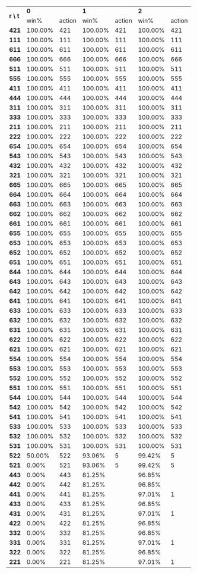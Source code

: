 <table>
	<tr>
		<td rowspan="2"><b>r \ t </td>
		<td colspan="2"><b>0</td>
		<td colspan="2"><b>1</td>
		<td colspan="2"><b>2</td>
	</tr>
	<tr>
		<td>win%</td>
		<td>action</td>
		<td>win%</td>
		<td>action</td>
		<td>win%</td>
		<td>action</td>
	</tr>
	</tr>
		<td><b>421</td>
		<td>100.00%</td>
		<td>421</td>
		<td>100.00%</td>
		<td>421</td>
		<td>100.00%</td>
		<td>421</td>
	</tr>
	</tr>
		<td><b>111</td>
		<td>100.00%</td>
		<td>111</td>
		<td>100.00%</td>
		<td>111</td>
		<td>100.00%</td>
		<td>111</td>
	</tr>
	</tr>
		<td><b>611</td>
		<td>100.00%</td>
		<td>611</td>
		<td>100.00%</td>
		<td>611</td>
		<td>100.00%</td>
		<td>611</td>
	</tr>
	</tr>
		<td><b>666</td>
		<td>100.00%</td>
		<td>666</td>
		<td>100.00%</td>
		<td>666</td>
		<td>100.00%</td>
		<td>666</td>
	</tr>
	</tr>
		<td><b>511</td>
		<td>100.00%</td>
		<td>511</td>
		<td>100.00%</td>
		<td>511</td>
		<td>100.00%</td>
		<td>511</td>
	</tr>
	</tr>
		<td><b>555</td>
		<td>100.00%</td>
		<td>555</td>
		<td>100.00%</td>
		<td>555</td>
		<td>100.00%</td>
		<td>555</td>
	</tr>
	</tr>
		<td><b>411</td>
		<td>100.00%</td>
		<td>411</td>
		<td>100.00%</td>
		<td>411</td>
		<td>100.00%</td>
		<td>411</td>
	</tr>
	</tr>
		<td><b>444</td>
		<td>100.00%</td>
		<td>444</td>
		<td>100.00%</td>
		<td>444</td>
		<td>100.00%</td>
		<td>444</td>
	</tr>
	</tr>
		<td><b>311</td>
		<td>100.00%</td>
		<td>311</td>
		<td>100.00%</td>
		<td>311</td>
		<td>100.00%</td>
		<td>311</td>
	</tr>
	</tr>
		<td><b>333</td>
		<td>100.00%</td>
		<td>333</td>
		<td>100.00%</td>
		<td>333</td>
		<td>100.00%</td>
		<td>333</td>
	</tr>
	</tr>
		<td><b>211</td>
		<td>100.00%</td>
		<td>211</td>
		<td>100.00%</td>
		<td>211</td>
		<td>100.00%</td>
		<td>211</td>
	</tr>
	</tr>
		<td><b>222</td>
		<td>100.00%</td>
		<td>222</td>
		<td>100.00%</td>
		<td>222</td>
		<td>100.00%</td>
		<td>222</td>
	</tr>
	</tr>
		<td><b>654</td>
		<td>100.00%</td>
		<td>654</td>
		<td>100.00%</td>
		<td>654</td>
		<td>100.00%</td>
		<td>654</td>
	</tr>
	</tr>
		<td><b>543</td>
		<td>100.00%</td>
		<td>543</td>
		<td>100.00%</td>
		<td>543</td>
		<td>100.00%</td>
		<td>543</td>
	</tr>
	</tr>
		<td><b>432</td>
		<td>100.00%</td>
		<td>432</td>
		<td>100.00%</td>
		<td>432</td>
		<td>100.00%</td>
		<td>432</td>
	</tr>
	</tr>
		<td><b>321</td>
		<td>100.00%</td>
		<td>321</td>
		<td>100.00%</td>
		<td>321</td>
		<td>100.00%</td>
		<td>321</td>
	</tr>
	</tr>
		<td><b>665</td>
		<td>100.00%</td>
		<td>665</td>
		<td>100.00%</td>
		<td>665</td>
		<td>100.00%</td>
		<td>665</td>
	</tr>
	</tr>
		<td><b>664</td>
		<td>100.00%</td>
		<td>664</td>
		<td>100.00%</td>
		<td>664</td>
		<td>100.00%</td>
		<td>664</td>
	</tr>
	</tr>
		<td><b>663</td>
		<td>100.00%</td>
		<td>663</td>
		<td>100.00%</td>
		<td>663</td>
		<td>100.00%</td>
		<td>663</td>
	</tr>
	</tr>
		<td><b>662</td>
		<td>100.00%</td>
		<td>662</td>
		<td>100.00%</td>
		<td>662</td>
		<td>100.00%</td>
		<td>662</td>
	</tr>
	</tr>
		<td><b>661</td>
		<td>100.00%</td>
		<td>661</td>
		<td>100.00%</td>
		<td>661</td>
		<td>100.00%</td>
		<td>661</td>
	</tr>
	</tr>
		<td><b>655</td>
		<td>100.00%</td>
		<td>655</td>
		<td>100.00%</td>
		<td>655</td>
		<td>100.00%</td>
		<td>655</td>
	</tr>
	</tr>
		<td><b>653</td>
		<td>100.00%</td>
		<td>653</td>
		<td>100.00%</td>
		<td>653</td>
		<td>100.00%</td>
		<td>653</td>
	</tr>
	</tr>
		<td><b>652</td>
		<td>100.00%</td>
		<td>652</td>
		<td>100.00%</td>
		<td>652</td>
		<td>100.00%</td>
		<td>652</td>
	</tr>
	</tr>
		<td><b>651</td>
		<td>100.00%</td>
		<td>651</td>
		<td>100.00%</td>
		<td>651</td>
		<td>100.00%</td>
		<td>651</td>
	</tr>
	</tr>
		<td><b>644</td>
		<td>100.00%</td>
		<td>644</td>
		<td>100.00%</td>
		<td>644</td>
		<td>100.00%</td>
		<td>644</td>
	</tr>
	</tr>
		<td><b>643</td>
		<td>100.00%</td>
		<td>643</td>
		<td>100.00%</td>
		<td>643</td>
		<td>100.00%</td>
		<td>643</td>
	</tr>
	</tr>
		<td><b>642</td>
		<td>100.00%</td>
		<td>642</td>
		<td>100.00%</td>
		<td>642</td>
		<td>100.00%</td>
		<td>642</td>
	</tr>
	</tr>
		<td><b>641</td>
		<td>100.00%</td>
		<td>641</td>
		<td>100.00%</td>
		<td>641</td>
		<td>100.00%</td>
		<td>641</td>
	</tr>
	</tr>
		<td><b>633</td>
		<td>100.00%</td>
		<td>633</td>
		<td>100.00%</td>
		<td>633</td>
		<td>100.00%</td>
		<td>633</td>
	</tr>
	</tr>
		<td><b>632</td>
		<td>100.00%</td>
		<td>632</td>
		<td>100.00%</td>
		<td>632</td>
		<td>100.00%</td>
		<td>632</td>
	</tr>
	</tr>
		<td><b>631</td>
		<td>100.00%</td>
		<td>631</td>
		<td>100.00%</td>
		<td>631</td>
		<td>100.00%</td>
		<td>631</td>
	</tr>
	</tr>
		<td><b>622</td>
		<td>100.00%</td>
		<td>622</td>
		<td>100.00%</td>
		<td>622</td>
		<td>100.00%</td>
		<td>622</td>
	</tr>
	</tr>
		<td><b>621</td>
		<td>100.00%</td>
		<td>621</td>
		<td>100.00%</td>
		<td>621</td>
		<td>100.00%</td>
		<td>621</td>
	</tr>
	</tr>
		<td><b>554</td>
		<td>100.00%</td>
		<td>554</td>
		<td>100.00%</td>
		<td>554</td>
		<td>100.00%</td>
		<td>554</td>
	</tr>
	</tr>
		<td><b>553</td>
		<td>100.00%</td>
		<td>553</td>
		<td>100.00%</td>
		<td>553</td>
		<td>100.00%</td>
		<td>553</td>
	</tr>
	</tr>
		<td><b>552</td>
		<td>100.00%</td>
		<td>552</td>
		<td>100.00%</td>
		<td>552</td>
		<td>100.00%</td>
		<td>552</td>
	</tr>
	</tr>
		<td><b>551</td>
		<td>100.00%</td>
		<td>551</td>
		<td>100.00%</td>
		<td>551</td>
		<td>100.00%</td>
		<td>551</td>
	</tr>
	</tr>
		<td><b>544</td>
		<td>100.00%</td>
		<td>544</td>
		<td>100.00%</td>
		<td>544</td>
		<td>100.00%</td>
		<td>544</td>
	</tr>
	</tr>
		<td><b>542</td>
		<td>100.00%</td>
		<td>542</td>
		<td>100.00%</td>
		<td>542</td>
		<td>100.00%</td>
		<td>542</td>
	</tr>
	</tr>
		<td><b>541</td>
		<td>100.00%</td>
		<td>541</td>
		<td>100.00%</td>
		<td>541</td>
		<td>100.00%</td>
		<td>541</td>
	</tr>
	</tr>
		<td><b>533</td>
		<td>100.00%</td>
		<td>533</td>
		<td>100.00%</td>
		<td>533</td>
		<td>100.00%</td>
		<td>533</td>
	</tr>
	</tr>
		<td><b>532</td>
		<td>100.00%</td>
		<td>532</td>
		<td>100.00%</td>
		<td>532</td>
		<td>100.00%</td>
		<td>532</td>
	</tr>
	</tr>
		<td><b>531</td>
		<td>100.00%</td>
		<td>531</td>
		<td>100.00%</td>
		<td>531</td>
		<td>100.00%</td>
		<td>531</td>
	</tr>
	</tr>
		<td><b>522</td>
		<td> 50.00%</td>
		<td>522</td>
		<td> 93.06%</td>
		<td>  5</td>
		<td> 99.42%</td>
		<td>  5</td>
	</tr>
	</tr>
		<td><b>521</td>
		<td>  0.00%</td>
		<td>521</td>
		<td> 93.06%</td>
		<td>  5</td>
		<td> 99.42%</td>
		<td>  5</td>
	</tr>
	</tr>
		<td><b>443</td>
		<td>  0.00%</td>
		<td>443</td>
		<td> 81.25%</td>
		<td>   </td>
		<td> 96.85%</td>
		<td>   </td>
	</tr>
	</tr>
		<td><b>442</td>
		<td>  0.00%</td>
		<td>442</td>
		<td> 81.25%</td>
		<td>   </td>
		<td> 96.85%</td>
		<td>   </td>
	</tr>
	</tr>
		<td><b>441</td>
		<td>  0.00%</td>
		<td>441</td>
		<td> 81.25%</td>
		<td>   </td>
		<td> 97.01%</td>
		<td>  1</td>
	</tr>
	</tr>
		<td><b>433</td>
		<td>  0.00%</td>
		<td>433</td>
		<td> 81.25%</td>
		<td>   </td>
		<td> 96.85%</td>
		<td>   </td>
	</tr>
	</tr>
		<td><b>431</td>
		<td>  0.00%</td>
		<td>431</td>
		<td> 81.25%</td>
		<td>   </td>
		<td> 97.01%</td>
		<td>  1</td>
	</tr>
	</tr>
		<td><b>422</td>
		<td>  0.00%</td>
		<td>422</td>
		<td> 81.25%</td>
		<td>   </td>
		<td> 96.85%</td>
		<td>   </td>
	</tr>
	</tr>
		<td><b>332</td>
		<td>  0.00%</td>
		<td>332</td>
		<td> 81.25%</td>
		<td>   </td>
		<td> 96.85%</td>
		<td>   </td>
	</tr>
	</tr>
		<td><b>331</td>
		<td>  0.00%</td>
		<td>331</td>
		<td> 81.25%</td>
		<td>   </td>
		<td> 97.01%</td>
		<td>  1</td>
	</tr>
	</tr>
		<td><b>322</td>
		<td>  0.00%</td>
		<td>322</td>
		<td> 81.25%</td>
		<td>   </td>
		<td> 96.85%</td>
		<td>   </td>
	</tr>
	</tr>
		<td><b>221</td>
		<td>  0.00%</td>
		<td>221</td>
		<td> 81.25%</td>
		<td>   </td>
		<td> 97.01%</td>
		<td>  1</td>
	</tr>
	</tr>
</table>
